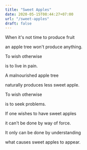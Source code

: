 ```yaml
---
title: "Sweet Apples"
date: 2020-05-15T08:44:27+07:00
url: "/sweet-apples"
draft: false
---
```


When it's not time to produce fruit

an apple tree won't produce anything.

To wish otherwise

is to live in pain.

A malnourished apple tree

naturally produces less sweet apple.

To wish otherwise

is to seek problems.

If one wishes to have sweet apples

it can't be done by way of force.

It only can be done by understanding

what causes sweet apples to appear.